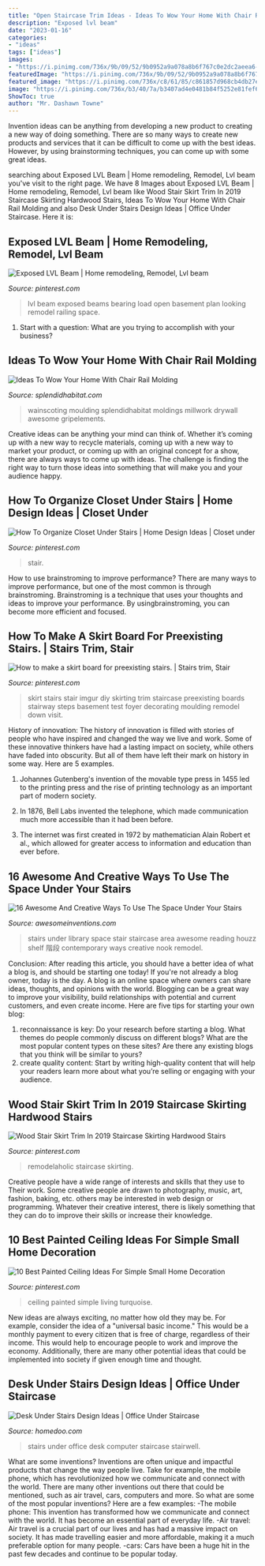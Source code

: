 ```yaml
---
title: "Open Staircase Trim Ideas - Ideas To Wow Your Home With Chair Rail Molding"
description: "Exposed lvl beam"
date: "2023-01-16"
categories:
- "ideas"
tags: ["ideas"]
images:
- "https://i.pinimg.com/736x/9b/09/52/9b0952a9a078a8b6f767c0e2dc2aeea6--closet-under-stairs-how-to-organize.jpg"
featuredImage: "https://i.pinimg.com/736x/9b/09/52/9b0952a9a078a8b6f767c0e2dc2aeea6--closet-under-stairs-how-to-organize.jpg"
featured_image: "https://i.pinimg.com/736x/c8/61/85/c861857d968cb4db27ea0fe6513307cd.jpg"
image: "https://i.pinimg.com/736x/b3/40/7a/b3407ad4e0481b84f5252e81fef61694.jpg"
ShowToc: true
author: "Mr. Dashawn Towne"
---
```



Invention ideas can be anything from developing a new product to creating a new way of doing something. There are so many ways to create new products and services that it can be difficult to come up with the best ideas. However, by using brainstorming techniques, you can come up with some great ideas.

	

		
searching about Exposed LVL Beam | Home remodeling, Remodel, Lvl beam you've visit to the right page. We have 8 Images about Exposed LVL Beam | Home remodeling, Remodel, Lvl beam like Wood Stair Skirt Trim In 2019 Staircase Skirting Hardwood Stairs, Ideas To Wow Your Home With Chair Rail Molding and also Desk Under Stairs Design Ideas | Office Under Staircase. Here it is:
		
    
## Exposed LVL Beam | Home Remodeling, Remodel, Lvl Beam

<img loading=lazy src="https://i.pinimg.com/736x/b3/40/7a/b3407ad4e0481b84f5252e81fef61694.jpg" onerror="this.onerror=null;this.src='https://tse3.mm.bing.net/th?id=OIP.0v3TI2gndotTyAx_K1cIBQHaKj&amp;pid=15.1';" alt="Exposed LVL Beam | Home remodeling, Remodel, Lvl beam">

_Source: pinterest.com_

>lvl beam exposed beams bearing load open basement plan looking remodel railing space. 

	

1. Start with a question: What are you trying to accomplish with your business?

    
## Ideas To Wow Your Home With Chair Rail Molding

<img loading=lazy src="https://www.splendidhabitat.com/wp-content/uploads/2015/06/Geometric-Molding-trim-on-wall.jpg" onerror="this.onerror=null;this.src='https://tse2.mm.bing.net/th?id=OIP.UMnuaXMbV36ah6UOWRNH_gAAAA&amp;pid=15.1';" alt="Ideas To Wow Your Home With Chair Rail Molding">

_Source: splendidhabitat.com_

>wainscoting moulding splendidhabitat moldings millwork drywall awesome gripelements. 

	

Creative ideas can be anything your mind can think of. Whether it’s coming up with a new way to recycle materials, coming up with a new way to market your product, or coming up with an original concept for a show, there are always ways to come up with ideas. The challenge is finding the right way to turn those ideas into something that will make you and your audience happy.

    
## How To Organize Closet Under Stairs | Home Design Ideas | Closet Under

<img loading=lazy src="https://i.pinimg.com/736x/9b/09/52/9b0952a9a078a8b6f767c0e2dc2aeea6--closet-under-stairs-how-to-organize.jpg" onerror="this.onerror=null;this.src='https://tse1.mm.bing.net/th?id=OIP.DZ8kwFHPE5T_eDceouunEQHaLQ&amp;pid=15.1';" alt="How To Organize Closet Under Stairs | Home Design Ideas | Closet under">

_Source: pinterest.com_

>stair. 

	

How to use brainstroming to improve performance?
There are many ways to improve performance, but one of the most common is through brainstroming. Brainstroming is a technique that uses your thoughts and ideas to improve your performance. By usingbrainstroming, you can become more efficient and focused.

    
## How To Make A Skirt Board For Preexisting Stairs. | Stairs Trim, Stair

<img loading=lazy src="https://i.pinimg.com/736x/25/6b/92/256b928c14946ee65838714b1b1978b6--make-a-skirt-stair-skirt.jpg" onerror="this.onerror=null;this.src='https://tse2.mm.bing.net/th?id=OIP.RYK6-U9aJD5noj_hsYIU9wHaJ4&amp;pid=15.1';" alt="How to make a skirt board for preexisting stairs. | Stairs trim, Stair">

_Source: pinterest.com_

>skirt stairs stair imgur diy skirting trim staircase preexisting boards stairway steps basement test foyer decorating moulding remodel down visit. 

	

History of innovation:
The history of innovation is filled with stories of people who have inspired and changed the way we live and work. Some of these innovative thinkers have had a lasting impact on society, while others have faded into obscurity. But all of them have left their mark on history in some way. Here are 5 examples.
1) Johannes Gutenberg's invention of the movable type press in 1455 led to the printing press and the rise of printing technology as an important part of modern society.

2) In 1876, Bell Labs invented the telephone, which made communication much more accessible than it had been before.

3) The internet was first created in 1972 by mathematician Alain Robert et al., which allowed for greater access to information and education than ever before.

    
## 16 Awesome And Creative Ways To Use The Space Under Your Stairs

<img loading=lazy src="http://www.awesomeinventions.com/wp-content/uploads/2015/01/stairs-library.jpg" onerror="this.onerror=null;this.src='https://tse3.mm.bing.net/th?id=OIP.Te8cOR2CzcoGpnUsaUUcvgHaKx&amp;pid=15.1';" alt="16 Awesome And Creative Ways To Use The Space Under Your Stairs">

_Source: awesomeinventions.com_

>stairs under library space stair staircase area awesome reading houzz shelf 階段 contemporary ways creative nook remodel. 

	

Conclusion: After reading this article, you should have a better idea of what a blog is, and should be starting one today!
If you're not already a blog owner, today is the day. A blog is an online space where owners can share ideas, thoughts, and opinions with the world. Blogging can be a great way to improve your visibility, build relationships with potential and current customers, and even create income. Here are five tips for starting your own blog: 
1. reconnaissance is key: Do your research before starting a blog. What themes do people commonly discuss on different blogs? What are the most popular content types on these sites? Are there any existing blogs that you think will be similar to yours? 
2. create quality content: Start by writing high-quality content that will help your readers learn more about what you’re selling or engaging with your audience.

    
## Wood Stair Skirt Trim In 2019 Staircase Skirting Hardwood Stairs

<img loading=lazy src="https://i.pinimg.com/736x/4e/54/1c/4e541c1b74336bc2fa4d60d7423d2041.jpg" onerror="this.onerror=null;this.src='https://tse4.mm.bing.net/th?id=OIP.KxYRl_ZybzTG8tWFZVo4hAHaJ3&amp;pid=15.1';" alt="Wood Stair Skirt Trim In 2019 Staircase Skirting Hardwood Stairs">

_Source: pinterest.com_

>remodelaholic staircase skirting. 

	

Creative people have a wide range of interests and skills that they use to Their work. Some creative people are drawn to photography, music, art, fashion, baking, etc. others may be interested in web design or programming. Whatever their creative interest, there is likely something that they can do to improve their skills or increase their knowledge.

    
## 10 Best Painted Ceiling Ideas For Simple Small Home Decoration

<img loading=lazy src="https://i.pinimg.com/736x/c8/61/85/c861857d968cb4db27ea0fe6513307cd.jpg" onerror="this.onerror=null;this.src='https://tse4.mm.bing.net/th?id=OIP.n7RaMcKVw2l6TqVhMHIQ2wHaK-&amp;pid=15.1';" alt="10 Best Painted Ceiling Ideas For Simple Small Home Decoration">

_Source: pinterest.com_

>ceiling painted simple living turquoise. 

	

New ideas are always exciting, no matter how old they may be. For example, consider the idea of a "universal basic income." This would be a monthly payment to every citizen that is free of charge, regardless of their income. This would help to encourage people to work and improve the economy. Additionally, there are many other potential ideas that could be implemented into society if given enough time and thought.

    
## Desk Under Stairs Design Ideas | Office Under Staircase

<img loading=lazy src="http://www.homedoo.com/wp-content/uploads/2013/06/home-office-under-stairs-10.jpg" onerror="this.onerror=null;this.src='https://tse4.mm.bing.net/th?id=OIP.rVawF6wELvaAeafxJOfIZQAAAA&amp;pid=15.1';" alt="Desk Under Stairs Design Ideas | Office Under Staircase">

_Source: homedoo.com_

>stairs under office desk computer staircase stairwell. 

	

What are some inventions?
Inventions are often unique and impactful products that change the way people live. Take for example, the mobile phone, which has revolutionized how we communicate and connect with the world. There are many other inventions out there that could be mentioned, such as air travel, cars, computers and more. So what are some of the most popular inventions? Here are a few examples: 
-The mobile phone: This invention has transformed how we communicate and connect with the world. It has become an essential part of everyday life. 
-Air travel: Air travel is a crucial part of our lives and has had a massive impact on society. It has made travelling easier and more affordable, making it a much preferable option for many people. 
-cars: Cars have been a huge hit in the past few decades and continue to be popular today.

